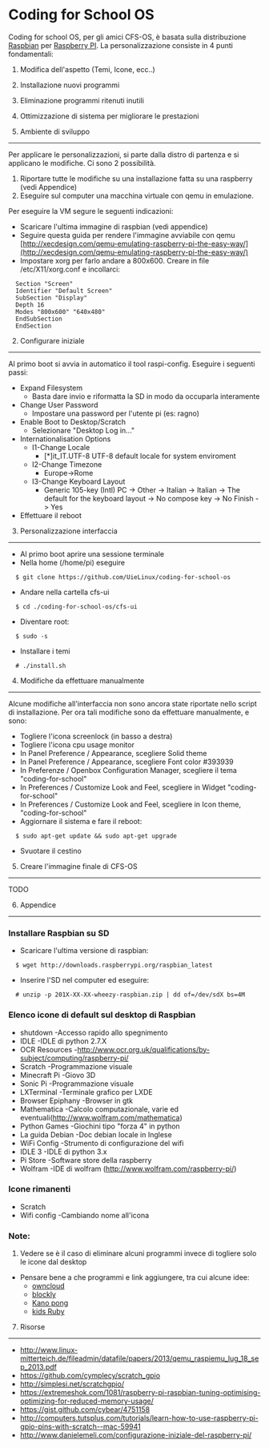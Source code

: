 Coding for School OS
===
Coding for school OS, per gli amici CFS-OS, è basata sulla distribuzione [Raspbian](http://www.raspbian.org) per [Raspberry PI](http://www.raspberrypi.org).
La personalizzazione consiste in 4 punti fondamentali:

1. Modifica dell'aspetto (Temi, Icone, ecc..)
2. Installazione nuovi programmi
3. Eliminazione programmi ritenuti inutili
4. Ottimizzazione di sistema per migliorare le prestazioni 

1. Ambiente di sviluppo
---
Per applicare le personalizzazioni, si parte dalla distro di partenza e si applicano le modifiche.
Ci sono 2 possibilità.

1. Riportare tutte le modifiche su una installazione fatta su una raspberry (vedi Appendice)
2. Eseguire sul computer una macchina virtuale con qemu in emulazione.

Per eseguire la VM segure le seguenti indicazioni:

* Scaricare l'ultima immagine di raspbian (vedi appendice)
* Seguire questa guida per rendere l'immagine avviabile con qemu [http://xecdesign.com/qemu-emulating-raspberry-pi-the-easy-way/](http://xecdesign.com/qemu-emulating-raspberry-pi-the-easy-way/)
* Impostare xorg per farlo andare a 800x600. Creare in file /etc/X11/xorg.conf e incollarci:
```
  Section "Screen"
  Identifier "Default Screen"
  SubSection "Display"
  Depth 16
  Modes "800x600" "640x480"
  EndSubSection
  EndSection
```

2. Configurare iniziale
---
Al primo boot si avvia in automatico il tool raspi-config. Eseguire i seguenti passi:

* Expand Filesystem
  - Basta dare invio e riformatta la SD in modo da occuparla interamente
* Change User Password
  - Impostare una password per l'utente pi (es: ragno)
* Enable Boot to Desktop/Scratch
  - Selezionare "Desktop Log in..."
* Internationalisation Options
  - I1-Change Locale
      - [*]it_IT.UTF-8 UTF-8 default locale for system enviroment
  - I2-Change Timezone
      - Europe->Rome
  - I3-Change Keyboard Layout
      - Generic 105-key (Intl) PC -> Other -> Italian -> Italian -> The default for
     the keyboard layout -> No compose key -> No
Finish -> Yes
* Effettuare il reboot

3. Personalizzazione interfaccia
---

* Al primo boot aprire una sessione terminale
* Nella home (/home/pi) eseguire
```
  $ git clone https://github.com/UieLinux/coding-for-school-os
```
* Andare nella cartella cfs-ui
```
  $ cd ./coding-for-school-os/cfs-ui
```
* Diventare root:
```
  $ sudo -s
```
* Installare i temi
```
  # ./install.sh
```

4. Modifiche da effettuare manualmente
---
Alcune modifiche all'interfaccia non sono ancora state riportate nello script di installazione. Per ora tali modifiche sono da effettuare manualmente, e sono:

* Togliere l'icona screenlock (in basso a destra)
* Togliere l'icona cpu usage monitor
* In Panel Preference / Appearance, scegliere Solid theme
* In Panel Preference / Appearance, scegliere Font color #393939
* In Preferenze / Openbox Configuration Manager, scegliere il tema "coding-for-school"
* In Preferences / Customize Look and Feel, scegliere in Widget "coding-for-school"
* In Preferences / Customize Look and Feel, scegliere in Icon theme, "coding-for-school"
* Aggiornare il sistema e fare il reboot:
```
  $ sudo apt-get update && sudo apt-get upgrade
```
* Svuotare il cestino

5. Creare l'immagine finale di CFS-OS
---
TODO

6. Appendice
---
### Installare Raspbian su SD

* Scaricare l'ultima versione di raspbian:
```
  $ wget http://downloads.raspberrypi.org/raspbian_latest
```
* Inserire l'SD nel computer ed eseguire:
```
  # unzip -p 201X-XX-XX-wheezy-raspbian.zip | dd of=/dev/sdX bs=4M
```

### Elenco icone di default sul desktop di Raspbian

- shutdown		-Accesso rapido allo spegnimento
- IDLE			-IDLE di python 2.7.X	
- OCR Resources		-http://www.ocr.org.uk/qualifications/by-subject/computing/raspberry-pi/
- Scratch		-Programmazione visuale
- Minecraft Pi		-Giovo 3D
- Sonic Pi		-Programmazione visuale
- LXTerminal		-Terminale grafico per LXDE
- Browser Epiphany	-Browser in gtk
- Mathematica		-Calcolo computazionale, varie ed eventuali(http://www.wolfram.com/mathematica)
- Python Games		-Giochini tipo "forza 4" in python
- La guida Debian	-Doc debian locale in Inglese
- WiFi Config		-Strumento di configurazione del wifi
- IDLE 3			-IDLE di python 3.x
- Pi Store		-Software store della raspberry
- Wolfram		-IDE di wolfram (http://www.wolfram.com/raspberry-pi/)

### Icone rimanenti

- Scratch
- Wifi config		-Cambiando nome all'icona

### Note:

1. Vedere se è il caso di eliminare alcuni programmi invece di togliere solo le icone dal desktop
- Pensare bene a che programmi e link aggiungere, tra cui alcune idee:
  - [owncloud](http://owncloud.org/)
  - [blockly](https://code.google.com/p/blockly/)
  - [Kano pong](http://www.codecademy.com/courses/kano-pong/0/1)
  - [kids Ruby](http://kidsruby.com)

7. Risorse
--- 
* http://www.linux-mitterteich.de/fileadmin/datafile/papers/2013/qemu_raspiemu_lug_18_sep_2013.pdf
* https://github.com/cymplecy/scratch_gpio
* http://simplesi.net/scratchgpio/
* https://extremeshok.com/1081/raspberry-pi-raspbian-tuning-optimising-optimizing-for-reduced-memory-usage/
* https://gist.github.com/cybear/4751158
* http://computers.tutsplus.com/tutorials/learn-how-to-use-raspberry-pi-gpio-pins-with-scratch--mac-59941
* http://www.danielemeli.com/configurazione-iniziale-del-raspberry-pi/
